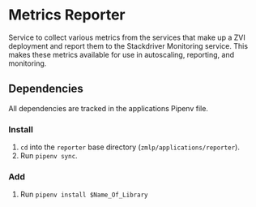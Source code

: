 # Metrics Reporter

Service to collect various metrics from the services that make up a ZVI deployment
and report them to the Stackdriver Monitoring service. This makes these metrics
available for use in autoscaling, reporting, and monitoring.

## Dependencies

All dependencies are tracked in the applications Pipenv file.

### Install

1. `cd` into the `reporter` base directory (`zmlp/applications/reporter`).
1. Run `pipenv sync`.

### Add

1. Run `pipenv install $Name_Of_Library`
